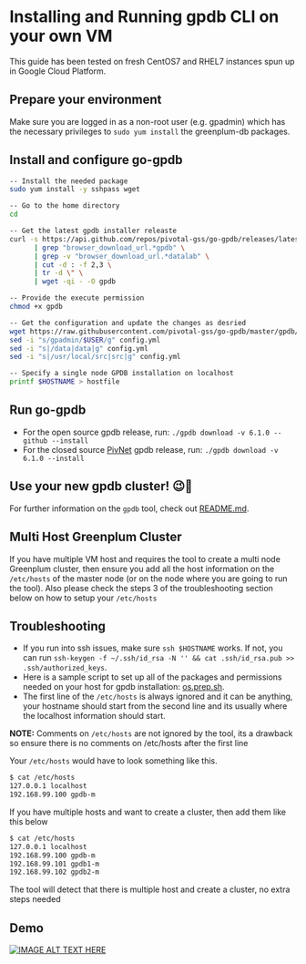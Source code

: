 # Installing and Running gpdb CLI on your own VM

This guide has been tested on fresh CentOS7 and RHEL7 instances spun up in Google Cloud Platform.

## Prepare your environment

Make sure you are logged in as a non-root user (e.g. gpadmin) which has the necessary privileges to `sudo yum install` the greenplum-db packages.

## Install and configure go-gpdb

```sh
-- Install the needed package
sudo yum install -y sshpass wget

-- Go to the home directory
cd

-- Get the latest gpdb installer releaste
curl -s https://api.github.com/repos/pivotal-gss/go-gpdb/releases/latest \
      | grep "browser_download_url.*gpdb" \
      | grep -v "browser_download_url.*datalab" \
      | cut -d : -f 2,3 \
      | tr -d \" \
      | wget -qi - -O gpdb

-- Provide the execute permission
chmod +x gpdb

-- Get the configuration and update the changes as desried 
wget https://raw.githubusercontent.com/pivotal-gss/go-gpdb/master/gpdb/config.yml
sed -i "s/gpadmin/$USER/g" config.yml
sed -i "s|/data|data|g" config.yml
sed -i "s|/usr/local/src|src|g" config.yml

-- Specify a single node GPDB installation on localhost
printf $HOSTNAME > hostfile
```

## Run go-gpdb

+ For the open source gpdb release, run:
`./gpdb download -v 6.1.0 --github --install`
+ For the closed source [PivNet](https://network.pivotal.io/) gpdb release, run:
`./gpdb download -v 6.1.0 --install`

## Use your new gpdb cluster! 😉🥳

For further information on the `gpdb` tool, check out [README.md](README.md).

## Multi Host Greenplum Cluster

If you have multiple VM host and requires the tool to create a multi node Greenplum cluster, then ensure you add all the host information on the `/etc/hosts` of the master node (or on the node where you are going to run the tool). Also please check the steps 3 of the troubleshooting section below on how to setup your `/etc/hosts`
 
## Troubleshooting

+ If you run into ssh issues, make sure `ssh $HOSTNAME` works. If not, you can run `ssh-keygen -f ~/.ssh/id_rsa -N '' && cat .ssh/id_rsa.pub >> .ssh/authorized_keys`.
+ Here is a sample script to set up all of the packages and permissions needed on your host for gpdb installation: [os.prep.sh](scripts/os.prep.sh).
+ The first line of the `/etc/hosts` is always ignored and it can be anything, your hostname should start from the second line and its usually where the localhost information should start.

**NOTE:** Comments on `/etc/hosts` are not ignored by the tool, its a drawback so ensure there is no comments on /etc/hosts after the first line

Your `/etc/hosts` would have to look something like this.
```sh
$ cat /etc/hosts
127.0.0.1 localhost
192.168.99.100 gpdb-m
```

If you have multiple hosts and want to create a cluster, then add them like this below

```sh
$ cat /etc/hosts
127.0.0.1 localhost
192.168.99.100 gpdb-m
192.168.99.101 gpdb1-m
192.168.99.102 gpdb2-m
```

The tool will detect that there is multiple host and create a cluster, no extra steps needed

## Demo 

[![IMAGE ALT TEXT HERE](https://img.youtube.com/vi/q5v6ac2lbd4/0.jpg)](https://www.youtube.com/watch?v=q5v6ac2lbd4&feature=youtu.be)